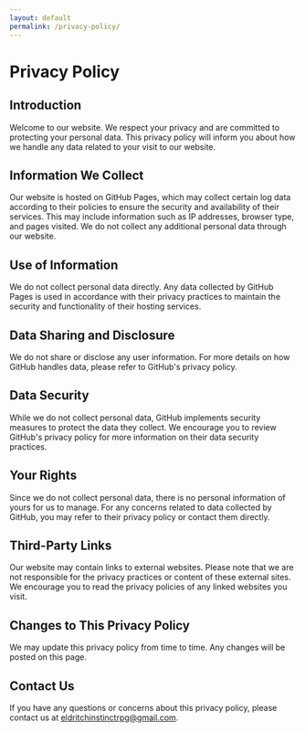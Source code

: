 ```yaml
---
layout: default
permalink: /privacy-policy/
---
```


# Privacy Policy

## Introduction

Welcome to our website. We respect your privacy and are committed to protecting your personal data. This privacy policy will inform you about how we handle any data related to your visit to our website.

## Information We Collect

Our website is hosted on GitHub Pages, which may collect certain log data according to their policies to ensure the security and availability of their services. This may include information such as IP addresses, browser type, and pages visited. We do not collect any additional personal data through our website.

## Use of Information

We do not collect personal data directly. Any data collected by GitHub Pages is used in accordance with their privacy practices to maintain the security and functionality of their hosting services.

## Data Sharing and Disclosure

We do not share or disclose any user information. For more details on how GitHub handles data, please refer to GitHub's privacy policy.

## Data Security

While we do not collect personal data, GitHub implements security measures to protect the data they collect. We encourage you to review GitHub's privacy policy for more information on their data security practices.

## Your Rights

Since we do not collect personal data, there is no personal information of yours for us to manage. For any concerns related to data collected by GitHub, you may refer to their privacy policy or contact them directly.

## Third-Party Links

Our website may contain links to external websites. Please note that we are not responsible for the privacy practices or content of these external sites. We encourage you to read the privacy policies of any linked websites you visit.

## Changes to This Privacy Policy

We may update this privacy policy from time to time. Any changes will be posted on this page.

## Contact Us

If you have any questions or concerns about this privacy policy, please contact us at eldritchinstinctrpg@gmail.com.